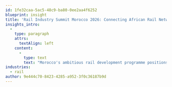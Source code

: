 ```yaml
---
id: 1fe32caa-5ac5-48c9-ba80-0ee2aa4f6252
blueprint: insight
title: 'Rail Industry Summit Morocco 2026: Connecting African Rail Networks'
insights_intro:
  -
    type: paragraph
    attrs:
      textAlign: left
    content:
      -
        type: text
        text: "Morocco's ambitious rail development programme positions it as a crucial hub for African rail connectivity. Next year's Rail Industry Summit brings together the decision-makers, infrastructure developers, and technology providers shaping the continent's railway future. Here's why this event matters for anyone interested in emerging rail markets."
industries:
  - rail
author: 9e444c70-8423-4285-a952-3f0c36187b9d
---
```

